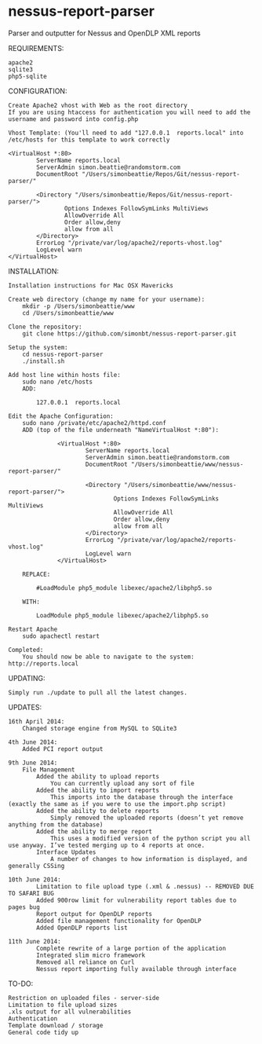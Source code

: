 nessus-report-parser
====================

Parser and outputter for Nessus and OpenDLP XML reports

REQUIREMENTS:

    apache2
    sqlite3
    php5-sqlite

CONFIGURATION:

    Create Apache2 vhost with Web as the root directory
    If you are using htaccess for authentication you will need to add the username and password into config.php

    Vhost Template: (You'll need to add "127.0.0.1  reports.local" into /etc/hosts for this template to work correctly

    <VirtualHost *:80>
            ServerName reports.local
            ServerAdmin simon.beattie@randomstorm.com
            DocumentRoot "/Users/simonbeattie/Repos/Git/nessus-report-parser/"

            <Directory "/Users/simonbeattie/Repos/Git/nessus-report-parser/">
                    Options Indexes FollowSymLinks MultiViews
                    AllowOverride All
                    Order allow,deny
                    allow from all
            </Directory>
            ErrorLog "/private/var/log/apache2/reports-vhost.log"
            LogLevel warn
    </VirtualHost>


INSTALLATION:

    Installation instructions for Mac OSX Mavericks

    Create web directory (change my name for your username):
        mkdir -p /Users/simonbeattie/www
        cd /Users/simonbeattie/www

    Clone the repository:
        git clone https://github.com/simonbt/nessus-report-parser.git

    Setup the system:
        cd nessus-report-parser
        ./install.sh

    Add host line within hosts file:
        sudo nano /etc/hosts
        ADD:

            127.0.0.1  reports.local

    Edit the Apache Configuration:
        sudo nano /private/etc/apache2/httpd.conf
        ADD (top of the file underneath "NameVirtualHost *:80"):

                  <VirtualHost *:80>
                          ServerName reports.local
                          ServerAdmin simon.beattie@randomstorm.com
                          DocumentRoot "/Users/simonbeattie/www/nessus-report-parser/"

                          <Directory "/Users/simonbeattie/www/nessus-report-parser/">
                                  Options Indexes FollowSymLinks MultiViews
                                  AllowOverride All
                                  Order allow,deny
                                  allow from all
                          </Directory>
                          ErrorLog "/private/var/log/apache2/reports-vhost.log"
                          LogLevel warn
                  </VirtualHost>

        REPLACE:

            #LoadModule php5_module libexec/apache2/libphp5.so

        WITH:

            LoadModule php5_module libexec/apache2/libphp5.so

    Restart Apache
        sudo apachectl restart

    Completed:
        You should now be able to navigate to the system: http://reports.local

UPDATING:

    Simply run ./update to pull all the latest changes.

UPDATES:

    16th April 2014:
        Changed storage engine from MySQL to SQLite3

    4th June 2014:
        Added PCI report output

    9th June 2014:
        File Management
            Added the ability to upload reports
                You can currently upload any sort of file
            Added the ability to import reports
                This imports into the database through the interface (exactly the same as if you were to use the import.php script)
            Added the ability to delete reports
                Simply removed the uploaded reports (doesn’t yet remove anything from the database)
            Added the ability to merge report
                This uses a modified version of the python script you all use anyway. I’ve tested merging up to 4 reports at once.
            Interface Updates
                A number of changes to how information is displayed, and generally CSSing

    10th June 2014:
            Limitation to file upload type (.xml & .nessus) -- REMOVED DUE TO SAFARI BUG
            Added 900row limit for vulnerability report tables due to pages bug
            Report output for OpenDLP reports
            Added file management functionality for OpenDLP
            Added OpenDLP reports list

    11th June 2014:
            Complete rewrite of a large portion of the application
            Integrated slim micro framework
            Removed all reliance on Curl
            Nessus report importing fully available through interface

TO-DO:

    Restriction on uploaded files - server-side
    Limitation to file upload sizes
    .xls output for all vulnerabilities
    Authentication
    Template download / storage
    General code tidy up
